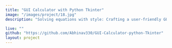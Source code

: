 ```yaml
---
title: "GUI Calculator with Python Tkinter"
image: "/images/project/18.jpg"
description: "Solving equations with style: Crafting a user-friendly GUI calculator in Python, also available in .exe format for convenience."

live: ""
github: "https://github.com/Abhinav330/GUI-Calculator-python-Tkinter" 
layout: project
---
```


